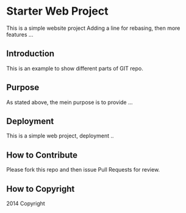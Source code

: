 # Starter Web Project

This is a simple website project
Adding a line for rebasing, then 
more features ...

## Introduction

This is an example to show different parts
of GIT repo.

## Purpose

As stated above, the mein purpose is to
provide ...

## Deployment

This is a simple web project, deployment ..

## How to Contribute

Please fork this repo and then issue Pull Requests for review.

## How to Copyright
2014 Copyright

